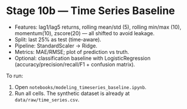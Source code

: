 # Stage 10b — Time Series Baseline

- Features: lag1/lag5 returns, rolling mean/std (5), rolling min/max (10), momentum(10), zscore(20) — all shifted to avoid leakage.
- Split: last 25% as test (time-aware).
- Pipeline: StandardScaler → Ridge.
- Metrics: MAE/RMSE; plot of prediction vs truth.
- Optional: classification baseline with LogisticRegression (accuracy/precision/recall/F1 + confusion matrix).

To run:
1) Open `notebooks/modeling_timeseries_baseline.ipynb`.
2) Run all cells. The synthetic dataset is already at `data/raw/time_series.csv`.
